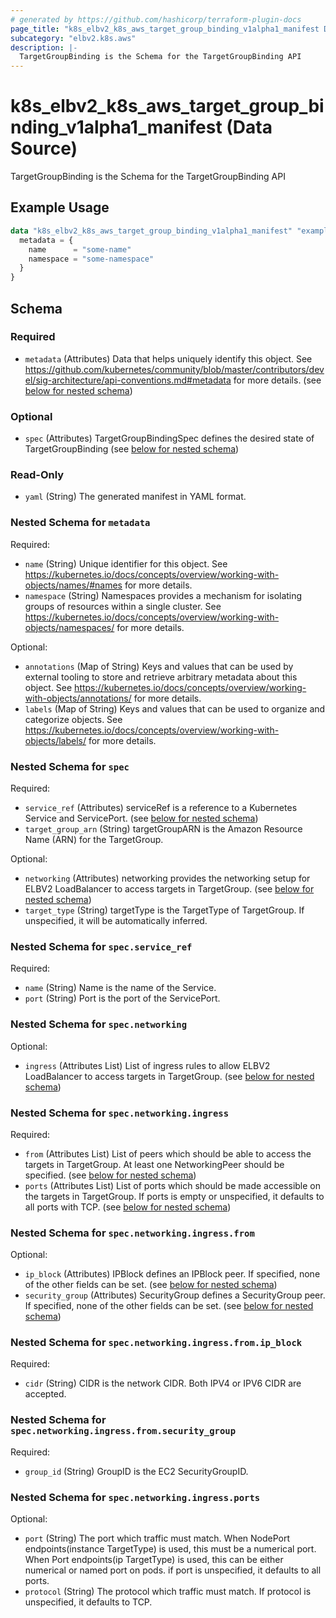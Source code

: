 ```yaml
---
# generated by https://github.com/hashicorp/terraform-plugin-docs
page_title: "k8s_elbv2_k8s_aws_target_group_binding_v1alpha1_manifest Data Source - terraform-provider-k8s"
subcategory: "elbv2.k8s.aws"
description: |-
  TargetGroupBinding is the Schema for the TargetGroupBinding API
---
```


# k8s_elbv2_k8s_aws_target_group_binding_v1alpha1_manifest (Data Source)

TargetGroupBinding is the Schema for the TargetGroupBinding API

## Example Usage

```terraform
data "k8s_elbv2_k8s_aws_target_group_binding_v1alpha1_manifest" "example" {
  metadata = {
    name      = "some-name"
    namespace = "some-namespace"
  }
}
```

<!-- schema generated by tfplugindocs -->
## Schema

### Required

- `metadata` (Attributes) Data that helps uniquely identify this object. See https://github.com/kubernetes/community/blob/master/contributors/devel/sig-architecture/api-conventions.md#metadata for more details. (see [below for nested schema](#nestedatt--metadata))

### Optional

- `spec` (Attributes) TargetGroupBindingSpec defines the desired state of TargetGroupBinding (see [below for nested schema](#nestedatt--spec))

### Read-Only

- `yaml` (String) The generated manifest in YAML format.

<a id="nestedatt--metadata"></a>
### Nested Schema for `metadata`

Required:

- `name` (String) Unique identifier for this object. See https://kubernetes.io/docs/concepts/overview/working-with-objects/names/#names for more details.
- `namespace` (String) Namespaces provides a mechanism for isolating groups of resources within a single cluster. See https://kubernetes.io/docs/concepts/overview/working-with-objects/namespaces/ for more details.

Optional:

- `annotations` (Map of String) Keys and values that can be used by external tooling to store and retrieve arbitrary metadata about this object. See https://kubernetes.io/docs/concepts/overview/working-with-objects/annotations/ for more details.
- `labels` (Map of String) Keys and values that can be used to organize and categorize objects. See https://kubernetes.io/docs/concepts/overview/working-with-objects/labels/ for more details.


<a id="nestedatt--spec"></a>
### Nested Schema for `spec`

Required:

- `service_ref` (Attributes) serviceRef is a reference to a Kubernetes Service and ServicePort. (see [below for nested schema](#nestedatt--spec--service_ref))
- `target_group_arn` (String) targetGroupARN is the Amazon Resource Name (ARN) for the TargetGroup.

Optional:

- `networking` (Attributes) networking provides the networking setup for ELBV2 LoadBalancer to access targets in TargetGroup. (see [below for nested schema](#nestedatt--spec--networking))
- `target_type` (String) targetType is the TargetType of TargetGroup. If unspecified, it will be automatically inferred.

<a id="nestedatt--spec--service_ref"></a>
### Nested Schema for `spec.service_ref`

Required:

- `name` (String) Name is the name of the Service.
- `port` (String) Port is the port of the ServicePort.


<a id="nestedatt--spec--networking"></a>
### Nested Schema for `spec.networking`

Optional:

- `ingress` (Attributes List) List of ingress rules to allow ELBV2 LoadBalancer to access targets in TargetGroup. (see [below for nested schema](#nestedatt--spec--networking--ingress))

<a id="nestedatt--spec--networking--ingress"></a>
### Nested Schema for `spec.networking.ingress`

Required:

- `from` (Attributes List) List of peers which should be able to access the targets in TargetGroup. At least one NetworkingPeer should be specified. (see [below for nested schema](#nestedatt--spec--networking--ingress--from))
- `ports` (Attributes List) List of ports which should be made accessible on the targets in TargetGroup. If ports is empty or unspecified, it defaults to all ports with TCP. (see [below for nested schema](#nestedatt--spec--networking--ingress--ports))

<a id="nestedatt--spec--networking--ingress--from"></a>
### Nested Schema for `spec.networking.ingress.from`

Optional:

- `ip_block` (Attributes) IPBlock defines an IPBlock peer. If specified, none of the other fields can be set. (see [below for nested schema](#nestedatt--spec--networking--ingress--from--ip_block))
- `security_group` (Attributes) SecurityGroup defines a SecurityGroup peer. If specified, none of the other fields can be set. (see [below for nested schema](#nestedatt--spec--networking--ingress--from--security_group))

<a id="nestedatt--spec--networking--ingress--from--ip_block"></a>
### Nested Schema for `spec.networking.ingress.from.ip_block`

Required:

- `cidr` (String) CIDR is the network CIDR. Both IPV4 or IPV6 CIDR are accepted.


<a id="nestedatt--spec--networking--ingress--from--security_group"></a>
### Nested Schema for `spec.networking.ingress.from.security_group`

Required:

- `group_id` (String) GroupID is the EC2 SecurityGroupID.



<a id="nestedatt--spec--networking--ingress--ports"></a>
### Nested Schema for `spec.networking.ingress.ports`

Optional:

- `port` (String) The port which traffic must match. When NodePort endpoints(instance TargetType) is used, this must be a numerical port. When Port endpoints(ip TargetType) is used, this can be either numerical or named port on pods. if port is unspecified, it defaults to all ports.
- `protocol` (String) The protocol which traffic must match. If protocol is unspecified, it defaults to TCP.
